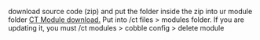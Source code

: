 download source code (zip) and put the folder inside the zip into ur module folder
[CT Module download.](https://github.com/jonildev/Cobble-Addons/archive/refs/heads/main.zip) Put into /ct files > modules folder.
If you are updating it, you must /ct modules > cobble config > delete module